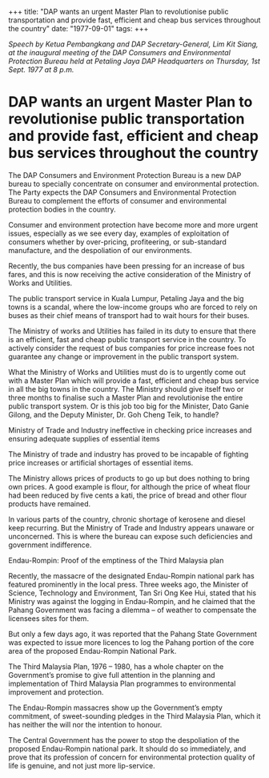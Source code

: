 +++ 
title: "DAP wants an urgent Master Plan to revolutionise public transportation and provide fast, efficient and cheap bus services throughout the country"
date: "1977-09-01"
tags:
+++

_Speech by Ketua Pembangkang and DAP Secretary-General, Lim Kit Siang, at the inaugural meeting of the DAP Consumers and Environmental Protection Bureau held at Petaling Jaya DAP Headquarters on Thursday, 1st Sept. 1977 at 8 p.m._

# DAP wants an urgent Master Plan to revolutionise public transportation and provide fast, efficient and cheap bus services throughout the country

The DAP Consumers and Environment Protection Bureau is a new DAP bureau to specially concentrate on consumer and environmental protection. The Party expects the DAP Consumers and Environmental Protection Bureau to complement the efforts of consumer and environmental protection bodies in the country.</u>

Consumer and environment protection have become more and more urgent issues, especially as we see every day, examples of exploitation of consumers whether by over-pricing, profiteering, or sub-standard manufacture, and the despoliation of our environments.

Recently, the bus companies have been pressing for an increase of bus fares, and this is now receiving the active consideration of the Ministry of Works and Utilities.

The public transport service in Kuala Lumpur, Petaling Jaya and the big towns is a scandal, where the low-income groups who are forced to rely on buses as their chief means of transport had to wait hours for their buses.

The Ministry of works and Utilities has failed in its duty to ensure that there is an efficient, fast and cheap public transport service in the country. To actively consider the request of bus companies for price increase foes not guarantee any change or improvement in the public transport system.

What the Ministry of Works and Utilities must do is to urgently come out with a Master Plan which will provide a fast, efficient and cheap bus service in all the big towns in the country. The Ministry should give itself two or three months to finalise such a Master Plan and revolutionise the entire public transport system. Or is this job too big for the Minister, Dato Ganie Gilong, and the Deputy Minister, Dr. Goh Cheng Teik, to handle?

Ministry of Trade and Industry ineffective in checking price increases and ensuring adequate supplies of essential items

The Ministry of trade and industry has proved to be incapable of fighting price increases or artificial shortages of essential items.

The Ministry allows prices of products to go up but does nothing to bring own prices. A good example is flour, for although the price of wheat flour had been reduced by five cents a kati, the price of bread and other flour products have remained.

In various parts of the country, chronic shortage of kerosene and diesel keep recurring. But the Ministry of Trade and Industry appears unaware or unconcerned. This is where the bureau can expose such deficiencies and government indifference.

Endau-Rompin: Proof of the emptiness of the Third Malaysia plan

Recently, the massacre of the designated Endau-Rompin national park has featured prominently in the local press. Three weeks ago, the Minister of Science, Technology and Environment, Tan Sri Ong Kee Hui, stated that his Ministry was against the logging in Endau-Rompin, and he claimed that the Pahang Government was facing a dilemma – of weather to compensate the licensees sites for them.

But only a few days ago, it was reported that the Pahang State Government was expected to issue more licences to log the Pahang portion of the core area of the proposed Endau-Rompin National Park.

The Third Malaysia Plan, 1976 – 1980, has a whole chapter on the Government’s promise to give full attention in the planning and implementation of Third Malaysia Plan programmes to environmental improvement and protection.

The Endau-Rompin massacres show up the Government’s empty commitment, of sweet-sounding pledges in the Third Malaysia Plan, which it has neither the will nor the intention to honour.

The Central Government has the power to stop the despoliation of the proposed Endau-Rompin national park. It should do so immediately, and prove that its profession of concern for environmental protection quality of life is genuine, and not just more lip-service.
 
